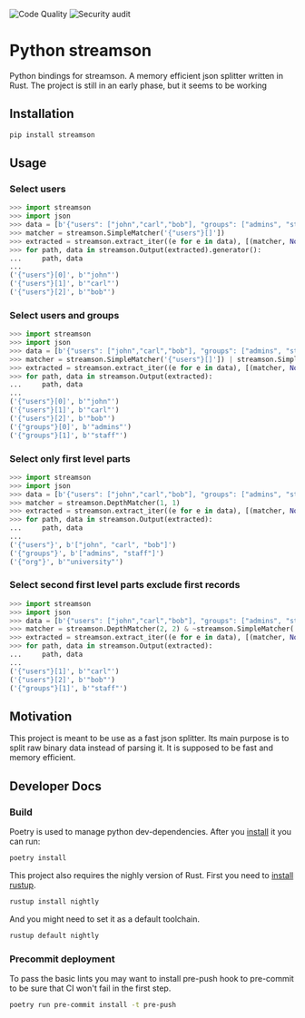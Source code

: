 ![Code Quality](https://github.com/shenek/python-streamson/workflows/Code%20Quality/badge.svg)
![Security audit](https://github.com/shenek/python-streamson/workflows/Security%20audit/badge.svg)

# Python streamson

Python bindings for streamson. A memory efficient json splitter written in Rust.
The project is still in an early phase, but it seems to be working

## Installation
```bash
pip install streamson
```

## Usage
### Select users
```python
>>> import streamson
>>> import json
>>> data = [b'{"users": ["john","carl","bob"], "groups": ["admins", "staff"], "org": "university"}']
>>> matcher = streamson.SimpleMatcher('{"users"}[]'])
>>> extracted = streamson.extract_iter((e for e in data), [(matcher, None)])
>>> for path, data in streamson.Output(extracted).generator():
...     path, data
...
('{"users"}[0]', b'"john"')
('{"users"}[1]', b'"carl"')
('{"users"}[2]', b'"bob"')
```

### Select users and groups
```python
>>> import streamson
>>> import json
>>> data = [b'{"users": ["john","carl","bob"], "groups": ["admins", "staff"], "org": "university"}']
>>> matcher = streamson.SimpleMatcher('{"users"}[]']) | streamson.SimpleMatcher('{"groups"}[]'])
>>> extracted = streamson.extract_iter((e for e in data), [(matcher, None)])
>>> for path, data in streamson.Output(extracted):
...     path, data
...
('{"users"}[0]', b'"john"')
('{"users"}[1]', b'"carl"')
('{"users"}[2]', b'"bob"')
('{"groups"}[0]', b'"admins"')
('{"groups"}[1]', b'"staff"')
```

### Select only first level parts
```python
>>> import streamson
>>> import json
>>> data = [b'{"users": ["john","carl","bob"], "groups": ["admins", "staff"], "org": "university"}']
>>> matcher = streamson.DepthMatcher(1, 1)
>>> extracted = streamson.extract_iter((e for e in data), [(matcher, None)])
>>> for path, data in streamson.Output(extracted):
...     path, data
...
('{"users"}', b'["john", "carl", "bob"]')
('{"groups"}', b'["admins", "staff"]')
('{"org"}', b'"university"')
```

### Select second first level parts exclude first records
```python
>>> import streamson
>>> import json
>>> data = [b'{"users": ["john","carl","bob"], "groups": ["admins", "staff"], "org": "university"}']
>>> matcher = streamson.DepthMatcher(2, 2) & ~streamson.SimpleMatcher('{}[0]')
>>> extracted = streamson.extract_iter((e for e in data), [(matcher, None)])
>>> for path, data in streamson.Output(extracted):
...     path, data
...
('{"users"}[1]', b'"carl"')
('{"users"}[2]', b'"bob"')
('{"groups"}[1]', b'"staff"')
```


## Motivation
This project is meant to be use as a fast json splitter.
Its main purpose is to split raw binary data instead of parsing it.
It is supposed to be fast and memory efficient.

## Developer Docs

### Build
Poetry is used to manage python dev-dependencies. After you [install](https://python-poetry.org/docs/#installation) it you can run:
```bash
poetry install
```

This project also requires the nighly version of Rust.
First you need to [install rustup](https://rustup.rs/).
```bash
rustup install nightly
```

And you might need to set it as a default toolchain.
```bash
rustup default nightly
```

### Precommit deployment
To pass the basic lints you may want to install pre-push hook to
pre-commit to be sure that CI won't fail in the first step.
```bash
poetry run pre-commit install -t pre-push
```
